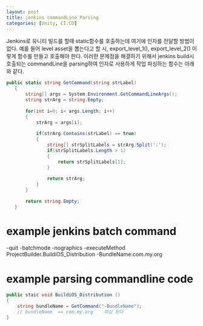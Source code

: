 ```yaml
---
layout: post
title: jenkins commandLine Parsing
categories: [Unity, CI.CD]
---
```


Jenkins로 유니티 빌드를 할때 static함수를 호출하는데 여기에 인자를 전달할 방법이 없다.
예를 들어 level asset을 뽑는다고 할 시, export_level_1(), export_level_2() 이렇게 함수를 만들고 호출해야 한다.
이러한 문제점을 해결하기 위해서 jenkins build시 호출되는 commandLine을 parsing하여 인자로 사용하게 작업
파싱하는 함수는 아래와 같다.

```c#
public static string GetCommand(string strLabel)
   {
       string[] args = System.Environment.GetCommandLineArgs();
       string strArg = string.Empty;
 
       for(int i=0; i< args.Length; i++)
       {
           strArg = args[i];
 
           if(strArg.Contains(strLabel) == true)
           {
               string[] strSplitLabels = strArg.Split(':');
               if(strSplitLabels.Length > 1)
               {
                   return strSplitLabels[1];
               }
 
               return strArg;
           }
       }
 
       return string.Empty;
   }
```


# example jenkins batch command 
-quit -batchmode -nographics -executeMethod ProjectBuilder.BuildiOS_Distribution -BundleName:com.my.org 
 

 
# example parsing commandline code
```c#
public staic void BuildiOS_Distribution ()
{
    string bundleName = GetCommand("-BundleName");
    // bundleName  == com.my.org    파싱 된다
}
```